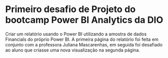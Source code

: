 # Primeiro desafio de Projeto do bootcamp Power BI Analytics da DIO
Criar um relatório usando o Power BI utilizando a amostra de dados Financials do próprio Power BI. A primeira página do relatório foi feita em conjunto com a professora Juliana Mascarenhas, em seguida foi desafiado ao aluno que criasse uma nova visualização na segunda página.
